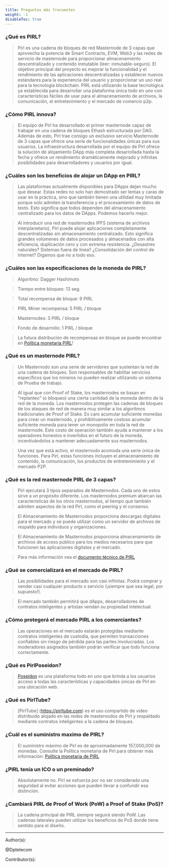 ```yaml
---
title: Preguntas más frecuentes
weight: -1
disableToc: true
---
```


### ¿Qué es PIRL?

> Pirl es una cadena de bloques de red Masternode de 3 capas que aprovecha la potencia de Smart Contracts, EVM, Web3 y las redes de servicio de masternode para proporcionar almacenamiento descentralizado y contenido inmutable (leer: inmutable-seguro). El objetivo principal del proyecto es mejorar la funcionalidad y el rendimiento de las aplicaciones descentralizadas y establecer nuevos estándares para la experiencia del usuario y proporcionar un uso real para la tecnología blockchain. PIRL está utilizando la base tecnológica ya establecida para desarrollar una plataforma única todo en uno con características fáciles de usar para el almacenamiento de archivos, la comunicación, el entretenimiento y el mercado de comercio p2p.

### ¿Cómo PIRL innova?

> El equipo de Pirl ha desarrollado el primer masternode capaz de trabajar en una cadena de bloques Ethash estructurada por DAG. Además de esto, Pirl trae consigo un exclusivo servicio Masternode de 3 capas que ofrece una serie de funcionalidades únicas para sus usuarios. La infraestructura desarrollada por el equipo de Pirl ofrece la solución de alojamiento DApp más completa desarrollada hasta la fecha y ofrece un rendimiento dramáticamente mejorado y infinitas posibilidades para desarrolladores y usuarios por igual.

### ¿Cuáles son los beneficios de alojar un DApp en PIRL?

> Las plataformas actualmente disponibles para DApps dejan mucho que desear. Estas redes no solo han demostrado ser lentas y caras de usar en la práctica, sino que también tienen una utilidad muy limitada porque solo admiten la transferencia y el procesamiento de datos de texto. Esto significa que todos dependen del almacenamiento centralizado para los datos de DApps. Podemos hacerlo mejor.

> Al introducir una red de masternodes IPFS (sistema de archivos interplanetario), Pirl puede alojar aplicaciones completamente descentralizadas sin almacenamiento centralizado. Esto significa grandes volúmenes de datos procesados y almacenados con alta eficiencia, duplicación cero y con extrema resistencia. ¿Desastres naturales? Sistemas fuera de linea? ¿Consolidación del control de internet? Digamos que no a todo eso.

### ¿Cuáles son las especificaciones de la moneda de PIRL?

> Algoritmo: Dagger Hashimoto

> Tiempo entre bloques: 13 seg.

> Total recompensa de bloque: 9 PIRL

> PIRL Miner recompensa: 5 PIRL / bloque

> Masternodes: 3 PIRL / bloque

> Fondo de desarrollo: 1 PIRL / bloque

> La futura distribución de recompensas en bloque se puede encontrar en [Política monetaria PIRL](https://pirl.io/en/monetary-policy)!

### ¿Qué es un masternode PIRL?

> Un Masternodo son una serie de servidores que sustentan la red de una cadena de bloques. Son responsables de habilitar servicios específicos que los mineros no pueden realizar utilizando un sistema de Prueba de trabajo.

> Al igual que con Proof of Stake, los masternodes se basan en "replanteo" (o bloqueo) una cierta cantidad de la moneda dentro de la red de la moneda. Los masternodos protegen las cadenas de bloques de los ataques de red de manera muy similar a los algoritmos tradicionales de Proof of Stake. Es caro acumular suficiente monedas para crear un masternodo, y prohibitivamente costoso acumular suficiente moneda para tener un monopolio en toda la red de masternode. Este costo de operación también ayuda a mantener a los operadores honestos e invertidos en el futuro de la moneda, incentivándolos a mantener adecuadamente sus masternodos.

> Una vez que está activo, el masternodo acomoda una serie única de funciones. Para Pirl, estas funciones incluyen el almacenamiento de contenido, la comunicación, los productos de entretenimiento y el mercado P2P.

### ¿Qué es la red masternode PIRL de 3 capas?

> Pirl ejecutará 3 tipos separados de Masternodos. Cada uno de estos sirve a un propósito diferente. Los masternodos premium abarcan las características de los otros masternodos, al tiempo que también admiten aspectos de la red Pirl, como el peering y el consenso.

> El Almacenamiento de Masternodos proporciona descargas digitales para el mercado y se puede utilizar como un servidor de archivos de respaldo para individuos y organizaciones.

> El Almacenamiento de Masternodos proporciona almacenamiento de archivos de acceso público para los medios necesarios para que funcionen las aplicaciones digitales y el mercado.

> Para más información vea el [documento técnico de PIRL](https://storage.gra1.cloud.ovh.net/v1/AUTH_33a0c4ac73cf4d88a243480c275be8ac/pirl/pirl-whitepaper.pdf)

### ¿Qué se comercializará en el mercado de PIRL?

> Las posibilidades para el mercado son casi infinitas. Podrá comprar y vender casi cualquier producto o servicio (¡siempre que sea legal, por supuesto!).

> El mercado también permitirá que dApps, desarrolladores de contratos inteligentes y artistas vendan su propiedad intelectual.

### ¿Cómo protegerá el mercado PIRL a los comerciantes?

> Las operaciones en el mercado estarán protegidas mediante contratos inteligentes de custodia, que permiten transacciones confiables sin riesgo de pérdida para las partes involucradas. Los moderadores asignados también podrán verificar que todo funciona correctamente.

### ¿Qué es PirlPoseidon?

> [Poseidon](https://poseidon.pirl.io/) es una plataforma todo en uno que brinda a los usuarios acceso a todas las características y capacidades únicas de Pirl en una ubicación web.

### ¿Qué es PirlTube?

> [PirlTube] (https://pirltube.com) es el uso compartido de video distribuido alojado en las redes de masternodos de Pirl y respaldado mediante contratos inteligentes a la cadena de bloques.

### ¿Cuál es el suministro maximo de PIRL?

> El suministro máximo de Pirl es de aproximadamente 157,000,000 de monedas. Consulte la Política monetaria de Pirl para obtener más información: [Política monetaria de PIRL](https://pirl.io/en/monetary-policy)

### ¿PIRL tenía un ICO o un preminado?

> Absolutamente no. Pirl se esfuerza por no ser considerado una seguridad al evitar acciones que pueden llevar a confundir esa distinción.

### ¿Cambiará PIRL de Proof of Work (PoW) a Proof of Stake (PoS)?

> La cadena principal de PIRL siempre seguirá siendo PoW. Las cadenas laterales pueden utilizar los beneficios de PoS donde tiene sentido para el diseño.

 ---
 Author(s):

 @Dptelecom

 Contributor(s):
